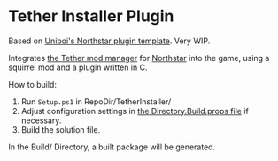 # Tether Installer Plugin

Based on [Uniboi's Northstar plugin template](https://github.com/uniboi/NSPluginTemplate).
Very WIP.

Integrates [the Tether mod manager](https://github.com/Klemmbaustein/TetherInstaller)
for [Northstar](https://northstar.tf/) into the game, using a squirrel mod and
a plugin written in C.

How to build:

1. Run `Setup.ps1` in RepoDir/TetherInstaller/
2. Adjust configuration settings in [the Directory.Build.props file](./Directory.Build.props) if necessary.
3. Build the solution file.

In the Build/ Directory, a built package will be generated.